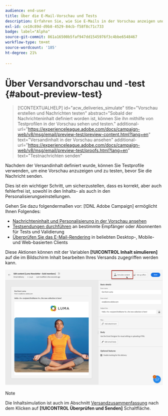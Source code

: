 ```yaml
---
audience: end-user
title: Über die E-Mail-Vorschau und Tests
description: Erfahren Sie, wie Sie E-Mails in der Vorschau anzeigen und testen können.
exl-id: ce10c89d-d9b8-4529-84cb-f58f8c71c733
badge: label="Alpha"
source-git-commit: 861a16500b5faf947dd1545976f3c4bbe6548467
workflow-type: tm+mt
source-wordcount: '185'
ht-degree: 21%

---
```


# Über Versandvorschau und -test {#about-preview-test}

>[!CONTEXTUALHELP]
>id="acw_deliveries_simulate"
>title="Vorschau erstellen und Nachrichten testen"
>abstract="Sobald der Nachrichteninhalt definiert worden ist, können Sie ihn mithilfe von Testprofilen in der Vorschau sehen und testen."
>additional-url="https://experienceleague.adobe.com/docs/campaign-web/v8/msg/email/preview-test/preview-content.html?lang=en" text="Versandinhalt in der Vorschau ansehen"
>additional-url="https://experienceleague.adobe.com/docs/campaign-web/v8/msg/email/preview-test/proofs.html?lang=en" text="Testnachrichten senden"

Nachdem der Versandinhalt definiert wurde, können Sie Testprofile verwenden, um eine Vorschau anzuzeigen und zu testen, bevor Sie die Nachricht senden.

Dies ist ein wichtiger Schritt, um sicherzustellen, dass es korrekt, aber auch fehlerfrei ist, sowohl in den Inhalts- als auch in den Personalisierungseinstellungen.

Gehen Sie dazu folgendermaßen vor: [!DNL Adobe Campaign] ermöglicht Ihnen Folgendes:

* [Nachrichteninhalt und Personalisierung in der Vorschau ansehen](preview-content.md)
* [Testsendungen durchführen](proofs.md) an bestimmte Empfänger oder Abonnenten für Tests und Validierung
* [Überprüfen Sie das E-Mail-Rendering](email-rendering.md) in beliebten Desktop-, Mobile- und Web-basierten Clients

Diese Aktionen können mit der Variablen **[!UICONTROL Inhalt simulieren]** auf die im Bildschirm Inhalt bearbeiten Ihres Versands zugegriffen werden kann.

<!-- from the [Edit content](../content/edit-content.md) screen or from the [Email Designer](../content/get-started-email-designer.md).-->

![](assets/simulate-button.png)

>[!NOTE]
>
>Die Inhaltsimulation ist auch im Abschnitt [Versandzusammenfassung](../monitor/prepare-send.md) nach dem Klicken auf **[!UICONTROL Überprüfen und Senden]** Schaltfläche.
